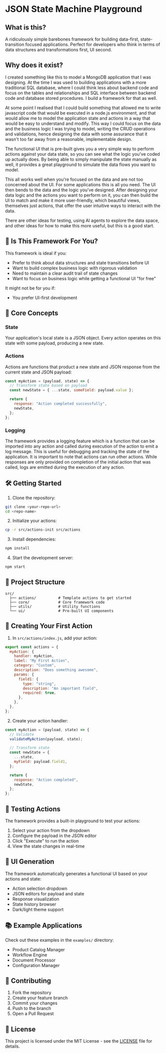 # JSON State Machine Playground

## What is this?

A ridiculously simple barebones framework for building data-first, state-transition focused applications. Perfect for developers who think in terms of data structures and transformations first, UI second.

## Why does it exist?

I created something like this to model a MongoDB application that I was designing. At the time I was used to building applications with a more traditional SQL database, where I could think less about backend code and focus on the tables and relationships and SQL interface between backend code and database stored procedures. I build a framework for that as well.

At some point I realised that I could build something that allowed me to write javascript code that would be executed in a node.js environment, and that would allow me to model the application state and actions in a way that would be easy to understand and modify. This way I could focus on the data and the business logic I was trying to model, writing the CRUD operations and validations, hence designing the data with some assurance that it wasn't too far away from a reasonable, implementable design.

The functional UI that is pre-built gives you a very simple way to perform actions against your data state, so you can see what the logic you've coded up actually does. By being able to simply manipulate the state manually as well, it provides a great playground to simulate the data flows you want to model.

This all works well when you're focused on the data and are not too concerned about the UI. For some applications this is all you need. The UI then bends to the data and the logic you've designed. After designing your data logic and the actions you want to perform on it, you can then build the UI to match and make it more user-friendly, which beautiful views, themselves just actions, that offer the user intuitive ways to interact with the data.

There are other ideas for testing, using AI agents to explore the data space, and other ideas for how to make this more useful, but this is a good start.

## 🤔 Is This Framework For You?

This framework is ideal if you:

- Prefer to think about data structures and state transitions before UI
- Want to build complex business logic with rigorous validation
- Need to maintain a clear audit trail of state changes
- Want to focus on business logic while getting a functional UI "for free"

It might not be for you if:

- You prefer UI-first development

## 🚀 Core Concepts

### State

Your application's local state is a JSON object. Every action operates on this state with some payload, producing a new state.

### Actions

Actions are functions that product a new state and JSON response from the current state and JSON payload:

```javascript
const myAction = (payload, state) => {
  // Transform state based on payload
  const newState = { ...state, someField: payload.value };

  return {
    response: "Action completed successfully",
    newState,
  };
};
```

### Logging

The framework provides a logging feature which is a function that can be imported into any action and called during execution of the action to emit a log message. This is useful for debugging and tracking the state of the application. It is important to note that actions can run other actions. While responses are only provided on completion of the initial action that was called, logs are emitted during the execution of any action.

## 🛠️ Getting Started

1. Clone the repository:

```bash
git clone <your-repo-url>
cd <repo-name>
```

2. Initialize your actions:

```bash
cp -r src/actions-init src/actions
```

3. Install dependencies:

```bash
npm install
```

4. Start the development server:

```bash
npm start
```

## 📁 Project Structure

```
src/
  ├── actions/          # Template actions to get started
  ├── core/             # Core framework code
  ├── utils/            # Utility functions
  └── ui/               # Pre-built UI components
```

## 🎯 Creating Your First Action

1. In `src/actions/index.js`, add your action:

```javascript
export const actions = {
  myAction: {
    handler: myAction,
    label: "My First Action",
    category: "Custom",
    description: "Does something awesome",
    params: {
      field1: {
        type: "string",
        description: "An important field",
        required: true,
      },
    },
  },
};
```

2. Create your action handler:

```javascript
const myAction = (payload, state) => {
  // Validate
  validateMyAction(payload, state);

  // Transform state
  const newState = {
    ...state,
    myField: payload.field1,
  };

  return {
    response: "Action completed",
    newState,
  };
};
```

## 🧪 Testing Actions

The framework provides a built-in playground to test your actions:

1. Select your action from the dropdown
2. Configure the payload in the JSON editor
3. Click "Execute" to run the action
4. View the state changes in real-time

## 🎨 UI Generation

The framework automatically generates a functional UI based on your actions and state:

- Action selection dropdown
- JSON editors for payload and state
- Response visualization
- State history browser
- Dark/light theme support

## 📚 Example Applications

Check out these examples in the `examples/` directory:

- Product Catalog Manager
- Workflow Engine
- Document Processor
- Configuration Manager

## 🤝 Contributing

1. Fork the repository
2. Create your feature branch
3. Commit your changes
4. Push to the branch
5. Open a Pull Request

## 📝 License

This project is licensed under the MIT License - see the [LICENSE](LICENSE) file for details.
